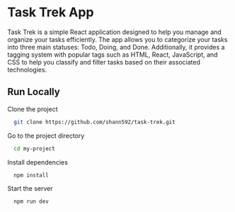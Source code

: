 
# Task Trek App

Task Trek is a simple React application designed to help you manage and organize your tasks efficiently. The app allows you to categorize your tasks into three main statuses: Todo, Doing, and Done. Additionally, it provides a tagging system with popular tags such as HTML, React, JavaScript, and CSS to help you classify and filter tasks based on their associated technologies.


## Run Locally

Clone the project

```bash
  git clone https://github.com/shann592/task-trek.git
```

Go to the project directory

```bash
  cd my-project
```

Install dependencies

```bash
  npm install
```

Start the server

```bash
  npm run dev
```

